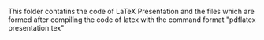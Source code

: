 This folder contatins the code of LaTeX Presentation and the files which are formed after compiling the code of latex with the command format "pdflatex presentation.tex"
